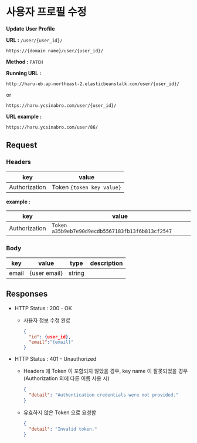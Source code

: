 # 사용자 프로필 수정

**Update User Profile**

**URL :** `/user/{user_id}/`

`https://{domain name}/user/{user_id}/`

**Method :** `PATCH`

**Running URL :**

`http://haru-eb.ap-northeast-2.elasticbeanstalk.com/user/{user_id}/`

or

`https://haru.ycsinabro.com/user/{user_id}/`

**URL example :**

`https://haru.ycsinabro.com/user/86/`

## Request

### Headers

key           | value
------------- | -------------------------
Authorization | Token `{token key value}`

**example :**

key           | value
------------- | ------------------------------------------------
Authorization | `Token a35b9eb7e90d9ecdb5567183fb13f6b813cf2547`

### Body

key   | value        | type   | description
----- | ------------ | ------ | -----------
email | {user email} | string |             |

## Responses

- HTTP Status : 200 - OK

  - 사용자 정보 수정 완료

    ```json
    {
      "id": {user_id},
      "email":"{email}"
    }
    ```

- HTTP Status : 401 - Unauthorized

  - Headers 에 Token 이 포함되지 않았을 경우, key name 이 잘못되었을 경우 (Authorization 외에 다른 이름 사용 시)

    ```json
    {
      "detail": "Authentication credentials were not provided."
    }
    ```

  - 유효하지 않은 Token 으로 요청함

    ```json
    {
      "detail": "Invalid token."
    }
    ```
